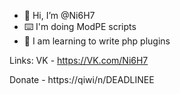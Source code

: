 - 👋 Hi, I’m @Ni6H7
- ⌨️ I'm doing ModPE scripts
- 🌱 I am learning to write php plugins

Links:
VK - https://VK.com/Ni6H7

Donate - https://qiwi/n/DEADLINEE

<!---
Ni6H7/Ni6H7 — это ✨ специальный ✨ репозиторий, потому что его `README.md` (этот файл) отображается в вашем профиле GitHub.
Вы можете щелкнуть ссылку «Предварительный просмотр», чтобы просмотреть свои изменения.
--->
